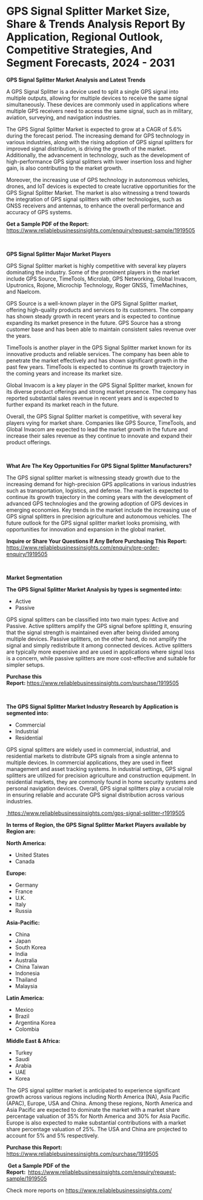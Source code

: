<p><h1>GPS Signal Splitter Market Size, Share & Trends Analysis Report By Application, Regional Outlook, Competitive Strategies, And Segment Forecasts, 2024 - 2031</h1></p><p><strong>GPS Signal Splitter Market Analysis and Latest Trends</strong></p>
<p><p>A GPS Signal Splitter is a device used to split a single GPS signal into multiple outputs, allowing for multiple devices to receive the same signal simultaneously. These devices are commonly used in applications where multiple GPS receivers need to access the same signal, such as in military, aviation, surveying, and navigation industries.</p><p>The GPS Signal Splitter Market is expected to grow at a CAGR of 5.6% during the forecast period. The increasing demand for GPS technology in various industries, along with the rising adoption of GPS signal splitters for improved signal distribution, is driving the growth of the market. Additionally, the advancement in technology, such as the development of high-performance GPS signal splitters with lower insertion loss and higher gain, is also contributing to the market growth.</p><p>Moreover, the increasing use of GPS technology in autonomous vehicles, drones, and IoT devices is expected to create lucrative opportunities for the GPS Signal Splitter Market. The market is also witnessing a trend towards the integration of GPS signal splitters with other technologies, such as GNSS receivers and antennas, to enhance the overall performance and accuracy of GPS systems.</p></p>
<p><strong>Get a Sample PDF of the Report:&nbsp;</strong> <a href="https://www.reliablebusinessinsights.com/enquiry/request-sample/1919505">https://www.reliablebusinessinsights.com/enquiry/request-sample/1919505</a></p>
<p>&nbsp;</p>
<p><strong>GPS Signal Splitter Major Market Players</strong></p>
<p><p>GPS Signal Splitter market is highly competitive with several key players dominating the industry. Some of the prominent players in the market include GPS Source, TimeTools, Microlab, GPS Networking, Global Invacom, Uputronics, Rojone, Microchip Technology, Roger GNSS, TimeMachines, and Naelcom.</p><p>GPS Source is a well-known player in the GPS Signal Splitter market, offering high-quality products and services to its customers. The company has shown steady growth in recent years and is expected to continue expanding its market presence in the future. GPS Source has a strong customer base and has been able to maintain consistent sales revenue over the years.</p><p>TimeTools is another player in the GPS Signal Splitter market known for its innovative products and reliable services. The company has been able to penetrate the market effectively and has shown significant growth in the past few years. TimeTools is expected to continue its growth trajectory in the coming years and increase its market size.</p><p>Global Invacom is a key player in the GPS Signal Splitter market, known for its diverse product offerings and strong market presence. The company has reported substantial sales revenue in recent years and is expected to further expand its market reach in the future.</p><p>Overall, the GPS Signal Splitter market is competitive, with several key players vying for market share. Companies like GPS Source, TimeTools, and Global Invacom are expected to lead the market growth in the future and increase their sales revenue as they continue to innovate and expand their product offerings.</p></p>
<p>&nbsp;</p>
<p><strong>What Are The Key Opportunities For GPS Signal Splitter Manufacturers?</strong></p>
<p><p>The GPS signal splitter market is witnessing steady growth due to the increasing demand for high-precision GPS applications in various industries such as transportation, logistics, and defense. The market is expected to continue its growth trajectory in the coming years with the development of advanced GPS technologies and the growing adoption of GPS devices in emerging economies. Key trends in the market include the increasing use of GPS signal splitters in precision agriculture and autonomous vehicles. The future outlook for the GPS signal splitter market looks promising, with opportunities for innovation and expansion in the global market.</p></p>
<p><strong>Inquire or Share Your Questions If Any Before Purchasing This Report:</strong> <a href="https://www.reliablebusinessinsights.com/enquiry/pre-order-enquiry/1919505">https://www.reliablebusinessinsights.com/enquiry/pre-order-enquiry/1919505</a></p>
<p>&nbsp;</p>
<p><strong>Market Segmentation</strong></p>
<p><strong>The GPS Signal Splitter Market Analysis by types is segmented into:</strong></p>
<p><ul><li>Active</li><li>Passive</li></ul></p>
<p><p>GPS signal splitters can be classified into two main types: Active and Passive. Active splitters amplify the GPS signal before splitting it, ensuring that the signal strength is maintained even after being divided among multiple devices. Passive splitters, on the other hand, do not amplify the signal and simply redistribute it among connected devices. Active splitters are typically more expensive and are used in applications where signal loss is a concern, while passive splitters are more cost-effective and suitable for simpler setups.</p></p>
<p><strong>Purchase this Report:&nbsp;</strong><a href="https://www.reliablebusinessinsights.com/purchase/1919505">https://www.reliablebusinessinsights.com/purchase/1919505</a></p>
<p>&nbsp;</p>
<p><strong>The GPS Signal Splitter Market Industry Research by Application is segmented into:</strong></p>
<p><ul><li>Commercial</li><li>Industrial</li><li>Residential</li></ul></p>
<p><p>GPS signal splitters are widely used in commercial, industrial, and residential markets to distribute GPS signals from a single antenna to multiple devices. In commercial applications, they are used in fleet management and asset tracking systems. In industrial settings, GPS signal splitters are utilized for precision agriculture and construction equipment. In residential markets, they are commonly found in home security systems and personal navigation devices. Overall, GPS signal splitters play a crucial role in ensuring reliable and accurate GPS signal distribution across various industries.</p></p>
<p><a href="https://www.reliablebusinessinsights.com/gps-signal-splitter-r1919505">&nbsp;https://www.reliablebusinessinsights.com/gps-signal-splitter-r1919505</a></p>
<p><strong>In terms of Region, the GPS Signal Splitter Market Players available by Region are:</strong></p>
<p>
    <p> <strong> North America: </strong>
        <ul>
            <li>United States</li>
            <li>Canada</li>
        </ul>
        </p> 
    <p> <strong> Europe: </strong>
        <ul>
            <li>Germany</li>
            <li>France</li>
            <li>U.K.</li>
            <li>Italy</li>
            <li>Russia</li>
        </ul>
        </p> 
    <p> <strong> Asia-Pacific: </strong>
        <ul>
            <li>China</li>
            <li>Japan</li>
            <li>South Korea</li>
            <li>India</li>
            <li>Australia</li>
            <li>China Taiwan</li>
            <li>Indonesia</li>
            <li>Thailand</li>
            <li>Malaysia</li>
        </ul>
        </p> 
    <p> <strong> Latin America: </strong>
        <ul>
            <li>Mexico</li>
            <li>Brazil</li>
            <li>Argentina Korea</li>
            <li>Colombia</li>
        </ul>
        </p> 
    <p> <strong> Middle East & Africa: </strong>
        <ul>
            <li>Turkey</li>
            <li>Saudi</li>
            <li>Arabia</li>
            <li>UAE</li>
            <li>Korea</li>
        </ul>
    </p>
    </p>
<p><p>The GPS signal splitter market is anticipated to experience significant growth across various regions including North America (NA), Asia Pacific (APAC), Europe, USA and China. Among these regions, North America and Asia Pacific are expected to dominate the market with a market share percentage valuation of 35% for North America and 30% for Asia Pacific. Europe is also expected to make substantial contributions with a market share percentage valuation of 25%. The USA and China are projected to account for 5% and 5% respectively.</p></p>
<p><strong>Purchase this Report: </strong><a href="https://www.reliablebusinessinsights.com/purchase/1919505">https://www.reliablebusinessinsights.com/purchase/1919505</a></p>
<p>&nbsp;<strong>Get a Sample PDF of the Report:&nbsp;&nbsp;</strong><a href="https://www.reliablebusinessinsights.com/enquiry/request-sample/1919505">https://www.reliablebusinessinsights.com/enquiry/request-sample/1919505</a></p>
<p><strong></strong></p>
<p>Check more reports on <a href="https://www.reliablebusinessinsights.com/">https://www.reliablebusinessinsights.com/</a></p>